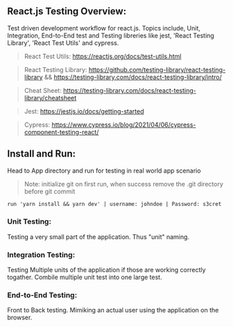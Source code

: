 ## React.js Testing Overview:

Test driven development workflow for react.js. Topics include, Unit, Integration, End-to-End test and Testing libreries like jest, 'React Testing Library', 'React Test Utils' and cypress.

> React Test Utils: https://reactjs.org/docs/test-utils.html

> React Testing Library: https://github.com/testing-library/react-testing-library && https://testing-library.com/docs/react-testing-library/intro/

> Cheat Sheet: https://testing-library.com/docs/react-testing-library/cheatsheet

> Jest: https://jestjs.io/docs/getting-started

> Cypress: https://www.cypress.io/blog/2021/04/06/cypress-component-testing-react/

## Install and Run:
Head to App directory and run for testing in real world app scenario
> Note: initialize git on first run, when success remove the .git directory before git commit 
```txt
run 'yarn install && yarn dev' | username: johndoe | Password: s3cret
```

### Unit Testing:
Testing a very small part of the application. Thus "unit" naming.


### Integration Testing:
Testing Multiple units of the application if those are working correctly togather. Combile multiple unit test into one large test.

### End-to-End Testing:
Front to Back testing. Mimiking an actual user using the application on the browser.